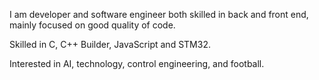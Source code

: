 I am developer and software engineer both skilled in back and front end,
mainly focused on good quality of code.

Skilled in C, C++ Builder, JavaScript and STM32.

Interested in AI, technology, control engineering, and football.
